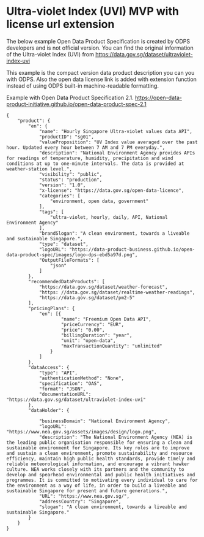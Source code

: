 
# Ultra-violet Index (UVI) MVP with license url extension

The below example Open Data Product Specification is created by ODPS developers and is not official version. You can find the original information of the Ultra-violet Index (UVI) from https://data.gov.sg/dataset/ultraviolet-index-uvi 

This example is the compact version data product description you can you with ODPS. Also the open data license link is added with extension function instead of using ODPS built-in machine-readable formatting. 

Example with Open Data Product Specification 2.1. https://open-data-product-initiative.github.io/open-data-product-spec-2.1 

```
{
	"product": {
		"en": {
			"name": "Hourly Singapore Ultra-violet values data API",
			"productID": "sg01",
			"valueProposition": "UV Index value averaged over the past hour. Updated every hour between 7 AM and 7 PM everyday.",
			"description": "National Environment Agency provides APIs for readings of temperature, humidity, precipitation and wind conditions at up to one-minute intervals. The data is provided at weather-station level.",
			"visibility": "public",
			"status": "production",
			"version": "1.0",
			"x-license": "https://data.gov.sg/open-data-licence",
			"categories": [
				"environment, open data, government"
			],
			"tags": [
				"ultra-violet, hourly, daily, API, National Environment Agency"
			],
			"brandSlogan": "A clean environment, towards a liveable and sustainable Singapore.",
			"type": "dataset",
			"logoURL": "https://data-product-business.github.io/open-data-product-spec/images/logo-dps-ebd5a97d.png",
			"OutputFileFormats": [
				"json"
			]
		},
		"recommendedDataProducts": [
			"https://data.gov.sg/dataset/weather-forecast",
			"https: //data.gov.sg/dataset/realtime-weather-readings",
			"https://data.gov.sg/dataset/pm2-5"
		],
		"pricingPlans": {
			"en": [{
					"name": "Freemium Open Data API",
					"priceCurrency": "EUR",
					"price": "0.00",
					"billingDuration": "year",
					"unit": "open-data",
					"maxTransactionQuantity": "unlimited"
				}
			]
		},
		"dataAccess": {
			"type": "API",
			"authenticationMethod": "None",
			"specification": "OAS",
			"format": "JSON",
			"documentationURL": "https://data.gov.sg/dataset/ultraviolet-index-uvi"
		},
		"dataHolder": {

			"businessDomain": "National Environment Agency",
			"logoURL": "https://www.nea.gov.sg/assets/images/design/logo.png",
			"description": "The National Environment Agency (NEA) is the leading public organisation responsible for ensuring a clean and sustainable environment for Singapore. Its key roles are to improve and sustain a clean environment, promote sustainability and resource efficiency, maintain high public health standards, provide timely and reliable meteorological information, and encourage a vibrant hawker culture. NEA works closely with its partners and the community to develop and spearhead environmental and public health initiatives and programmes. It is committed to motivating every individual to care for the environment as a way of life, in order to build a liveable and sustainable Singapore for present and future generations.",
			"URL": "https://www.nea.gov.sg/",
			"addressCountry": "Singapore",
			"slogan": "A clean environment, towards a liveable and sustainable Singapore."
		}
	}
}
```
